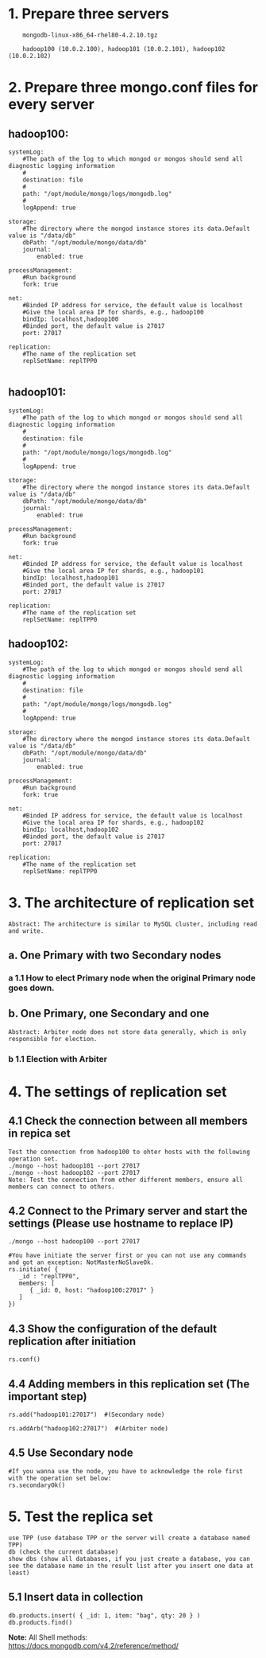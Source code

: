 # 1. Prepare three servers
    
```
    mongodb-linux-x86_64-rhel80-4.2.10.tgz
    
    hadoop100 (10.0.2.100), hadoop101 (10.0.2.101), hadoop102 (10.0.2.102)
```

# 2. Prepare three mongo.conf files for every server

## hadoop100:
    
```
systemLog:
    #The path of the log to which mongod or mongos should send all diagnostic logging information
    #
    destination: file
    #
    path: "/opt/module/mongo/logs/mongodb.log"
    #
    logAppend: true

storage:
    #The directory where the mongod instance stores its data.Default value is "/data/db"
    dbPath: "/opt/module/mongo/data/db"
    journal:
        enabled: true

processManagement:
    #Run background
    fork: true

net:
    #Binded IP address for service, the default value is localhost
    #Give the local area IP for shards, e.g., hadoop100
    bindIp: localhost,hadoop100
    #Binded port, the default value is 27017
    port: 27017

replication:
    #The name of the replication set
    replSetName: replTPP0
 
```    
    
## hadoop101:
```    
systemLog:
    #The path of the log to which mongod or mongos should send all diagnostic logging information
    #
    destination: file
    #
    path: "/opt/module/mongo/logs/mongodb.log"
    #
    logAppend: true

storage:
    #The directory where the mongod instance stores its data.Default value is "/data/db"
    dbPath: "/opt/module/mongo/data/db"
    journal:
        enabled: true

processManagement:
    #Run background
    fork: true

net:
    #Binded IP address for service, the default value is localhost
    #Give the local area IP for shards, e.g., hadoop101
    bindIp: localhost,hadoop101
    #Binded port, the default value is 27017
    port: 27017

replication:
    #The name of the replication set
    replSetName: replTPP0

```    

## hadoop102:
```    
systemLog:
    #The path of the log to which mongod or mongos should send all diagnostic logging information
    #
    destination: file
    #
    path: "/opt/module/mongo/logs/mongodb.log"
    #
    logAppend: true

storage:
    #The directory where the mongod instance stores its data.Default value is "/data/db"
    dbPath: "/opt/module/mongo/data/db"
    journal:
        enabled: true

processManagement:
    #Run background
    fork: true

net:
    #Binded IP address for service, the default value is localhost
    #Give the local area IP for shards, e.g., hadoop102
    bindIp: localhost,hadoop102
    #Binded port, the default value is 27017
    port: 27017

replication:
    #The name of the replication set
    replSetName: replTPP0
```
    

# 3. The architecture of replication set
```
Abstract: The architecture is similar to MySQL cluster, including read and write.
```

## a. One Primary with two Secondary nodes


### a 1.1 How to elect Primary node when the original Primary node goes down.


## b. One Primary, one Secondary and one 
```
Abstract: Arbiter node does not store data generally, which is only responsible for election.
```

### b 1.1 Election with Arbiter


# 4. The settings of replication set
## 4.1 Check the connection between all members in repica set
```
Test the connection from hadoop100 to ohter hosts with the following operation set.
./mongo --host hadoop101 --port 27017
./mongo --host hadoop102 --port 27017
Note: Test the connection from other different members, ensure all members can connect to others.
```

## 4.2 Connect to the Primary server and start the settings (Please use hostname to replace IP)
```
./mongo --host hadoop100 --port 27017  

#You have initiate the server first or you can not use any commands and got an exception: NotMasterNoSlaveOk.
rs.initiate( {
   _id : "replTPP0",
   members: [
      { _id: 0, host: "hadoop100:27017" }
   ]
})

```

## 4.3 Show the configuration of the default replication after initiation
```
rs.conf()
```

## 4.4 Adding members in this replication set (The important step)
```
rs.add("hadoop101:27017")  #(Secondary node)

rs.addArb("hadoop102:27017")  #(Arbiter node)
```

## 4.5 Use Secondary node 
```
#If you wanna use the node, you have to acknowledge the role first with the operation set below:
rs.secondaryOk()
```

# 5. Test the replica set 
```
use TPP (use database TPP or the server will create a database named TPP)
db (check the current database)
show dbs (show all databases, if you just create a database, you can see the database name in the result list after you insert one data at least)
```

## 5.1 Insert data in collection
```
db.products.insert( { _id: 1, item: "bag", qty: 20 } )
db.products.find()
```

**Note:** All Shell methods: https://docs.mongodb.com/v4.2/reference/method/
